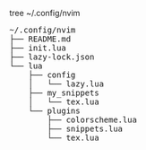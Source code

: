 tree ~/.config/nvim
<pre>
~/.config/nvim
├── README.md
├── init.lua
├── lazy-lock.json
└── lua
    ├── config
    │   └── lazy.lua
    ├── my_snippets
    │   └── tex.lua
    └── plugins
        ├── colorscheme.lua
        ├── snippets.lua
        └── tex.lua
</pre>
